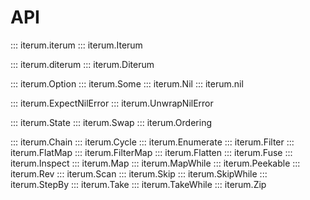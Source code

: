 # API

::: iterum.iterum
::: iterum.Iterum

::: iterum.diterum
::: iterum.Diterum

::: iterum.Option
::: iterum.Some
::: iterum.Nil
::: iterum.nil

::: iterum.ExpectNilError
::: iterum.UnwrapNilError

::: iterum.State
::: iterum.Swap
::: iterum.Ordering

::: iterum.Chain
::: iterum.Cycle
::: iterum.Enumerate
::: iterum.Filter
::: iterum.FlatMap
::: iterum.FilterMap
::: iterum.Flatten
::: iterum.Fuse
::: iterum.Inspect
::: iterum.Map
::: iterum.MapWhile
::: iterum.Peekable
::: iterum.Rev
::: iterum.Scan
::: iterum.Skip
::: iterum.SkipWhile
::: iterum.StepBy
::: iterum.Take
::: iterum.TakeWhile
::: iterum.Zip
